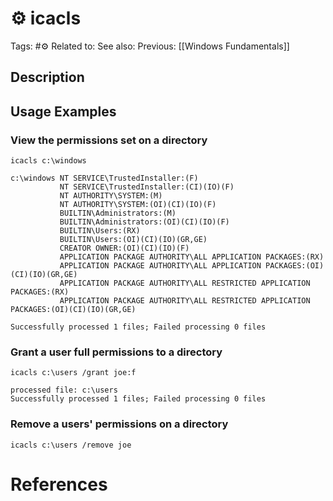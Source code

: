 # ⚙️ icacls

Tags: #⚙️
Related to:
See also:
Previous: [[Windows Fundamentals]]

## Description

## Usage Examples

### View the permissions set on a directory

	icacls c:\windows

```cmd-session
c:\windows NT SERVICE\TrustedInstaller:(F)
           NT SERVICE\TrustedInstaller:(CI)(IO)(F)
           NT AUTHORITY\SYSTEM:(M)
           NT AUTHORITY\SYSTEM:(OI)(CI)(IO)(F)
           BUILTIN\Administrators:(M)
           BUILTIN\Administrators:(OI)(CI)(IO)(F)
           BUILTIN\Users:(RX)
           BUILTIN\Users:(OI)(CI)(IO)(GR,GE)
           CREATOR OWNER:(OI)(CI)(IO)(F)
           APPLICATION PACKAGE AUTHORITY\ALL APPLICATION PACKAGES:(RX)
           APPLICATION PACKAGE AUTHORITY\ALL APPLICATION PACKAGES:(OI)(CI)(IO)(GR,GE)
           APPLICATION PACKAGE AUTHORITY\ALL RESTRICTED APPLICATION PACKAGES:(RX)
           APPLICATION PACKAGE AUTHORITY\ALL RESTRICTED APPLICATION PACKAGES:(OI)(CI)(IO)(GR,GE)

Successfully processed 1 files; Failed processing 0 files
```

### Grant a user full permissions to a directory

	icacls c:\users /grant joe:f

```cmd-session
processed file: c:\users
Successfully processed 1 files; Failed processing 0 files
```

### Remove a users' permissions on a directory

	icacls c:\users /remove joe

# References